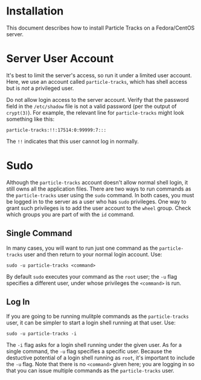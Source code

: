 # Installation

This document describes how to install Particle Tracks on a Fedora/CentOS server.

# Server User Account

It's best to limit the server's access,
so run it under a limited user account.
Here, we use an account called `particle-tracks`,
which has shell access but is _not_ a privileged user.

Do not allow login access to the server account.
Verify that the password field
in the `/etc/shadow` file is not a valid
password (per the output of `crypt(3)`).
For example, the relevant line for `particle-tracks`
might look something like this:
```
particle-tracks:!!:17514:0:99999:7:::
```
The `!!` indicates that this user cannot log in normally.

# Sudo

Although the `particle-tracks` account doesn't allow normal shell login,
it still owns all the application files.
There are two ways to run commands as the `particle-tracks` user 
using the `sudo` command.
In both cases, you must be logged in to the server
as a user who has `sudo` privileges.
One way to grant such privileges is to add the user account
to the `wheel` group.
Check which groups you are part of with the `id` command.

## Single Command

In many cases,
you will want to run just one command as the `particle-tracks` user
and then return to your normal login account. Use:
```
sudo -u particle-tracks <command>
```
By default `sudo` executes your command as the `root` user;
the `-u` flag specifies a different user,
under whose privileges the `<command>` is run.

## Log In

If you are going to be running mulitple commands as the `particle-tracks` user,
it can be simpler to start a login shell running at that user. Use:
```
sudo -u particle-tracks -i
```
The `-i` flag asks for a login shell
running under the given user.
As for a single command,
the `-u` flag specifies a specific user.
Because the destuctive potential of a login shell running as `root`,
it's important to include the `-u` flag.
Note that there is no `<command>`
given here;
you are logging in so that you can issue multiple commands as the `particle-tracks` user.
